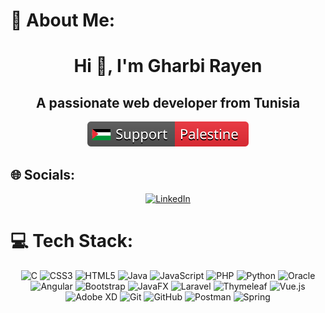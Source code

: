# 💫 About Me:
<div align="center">
 <h1> Hi 👋, I'm Gharbi Rayen </h1> <h2>A passionate web developer from Tunisia</h2>
 

</div>
<p align="center">
  <a href="https://www.map.org.uk"><img src="https://raw.githubusercontent.com/Ademking/Support-Palestine/main/Support-Palestine.svg" alt="Support Palestine"></a>
</p>


##  🌐 Socials:
<div align="center">
  <a href="https://www.linkedin.com/in/rayen-gharbi-b9b339228/">
    <img src="https://img.shields.io/badge/LinkedIn-%230077B5.svg?logo=linkedin&logoColor=white" alt="LinkedIn">
  </a>
</div>

# 💻 Tech Stack:
<div align="center">
  <img src="https://img.shields.io/badge/c-%2300599C.svg?style=for-the-badge&logo=c&logoColor=white" alt="C">
  <img src="https://img.shields.io/badge/css3-%231572B6.svg?style=for-the-badge&logo=css3&logoColor=white" alt="CSS3">
  <img src="https://img.shields.io/badge/html5-%23E34F26.svg?style=for-the-badge&logo=html5&logoColor=white" alt="HTML5">
  <img src="https://img.shields.io/badge/java-%23ED8B00.svg?style=for-the-badge&logo=openjdk&logoColor=white" alt="Java">
  <img src="https://img.shields.io/badge/javascript-%23323330.svg?style=for-the-badge&logo=javascript&logoColor=%23F7DF1E" alt="JavaScript">
  <img src="https://img.shields.io/badge/php-%23777BB4.svg?style=for-the-badge&logo=php&logoColor=white" alt="PHP">
  <img src="https://img.shields.io/badge/python-3670A0?style=for-the-badge&logo=python&logoColor=ffdd54" alt="Python">
  <img src="https://img.shields.io/badge/Oracle-F80000?style=for-the-badge&logo=oracle&logoColor=white" alt="Oracle">
  <img src="https://img.shields.io/badge/angular-%23DD0031.svg?style=for-the-badge&logo=angular&logoColor=white" alt="Angular">
  <img src="https://img.shields.io/badge/bootstrap-%238511FA.svg?style=for-the-badge&logo=bootstrap&logoColor=white" alt="Bootstrap">
  <img src="https://img.shields.io/badge/javafx-%23FF0000.svg?style=for-the-badge&logo=javafx&logoColor=white" alt="JavaFX">
  <img src="https://img.shields.io/badge/laravel-%23FF2D20.svg?style=for-the-badge&logo=laravel&logoColor=white" alt="Laravel">
  <img src="https://img.shields.io/badge/Thymeleaf-%23005C0F.svg?style=for-the-badge&logo=Thymeleaf&logoColor=white" alt="Thymeleaf">
  <img src="https://img.shields.io/badge/vue.js-%2335495e.svg?style=for-the-badge&logo=vuedotjs&logoColor=%234FC08D" alt="Vue.js">
  <img src="https://img.shields.io/badge/Adobe%20XD-470137?style=for-the-badge&logo=Adobe%20XD&logoColor=#FF61F6" alt="Adobe XD">
  <img src="https://img.shields.io/badge/git-%23F05033.svg?style=for-the-badge&logo=git&logoColor=white" alt="Git">
  <img src="https://img.shields.io/badge/github-%23121011.svg?style=for-the-badge&logo=github&logoColor=white" alt="GitHub">
  <img src="https://img.shields.io/badge/Postman-FF6C37?style=for-the-badge&logo=postman&logoColor=white" alt="Postman">
  <img src="https://img.shields.io/badge/spring-%236DB33F.svg?style=for-the-badge&logo=spring&logoColor=white" alt="Spring">
</div>



<!-- Proudly created with GPRM ( https://gprm.itsvg.in ) -->
